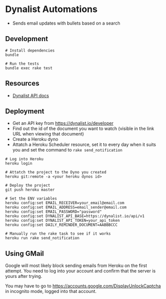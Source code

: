 # Dynalist Automations

- Sends email updates with bullets based on a search

## Development

```
# Install dependencies
bundle

# Run the tests
bundle exec rake test
```

## Resources

- [Dynalist API docs](https://apidocs.dynalist.io/)

## Deployment

- Get an API key from https://dynalist.io/developer
- Find out the id of the document you want to watch (visible in the link URL when viewing that document)
- Create a Heroku dyno
- Attatch a Heroku Scheduler resource, set it to every day when it suits you and set the command to `rake send_notification`

```
# Log into Heroku
heroku login

# Attatch the project to the Dyno you created
heroku git:remote -a <your heroku dynos id>

# Deploy the project
git push heroku master

# Set the ENV variables
heroku config:set EMAIL_RECEIVER=your_email@email.com
heroku config:set EMAIL_ADDRESS=email_sender@email.com
heroku config:set EMAIL_PASSWORD="password"
heroku config:set DYNALIST_API_BASE=https://dynalist.io/api/v1
heroku config:set DYNALIST_API_TOKEN=your_api_token
heroku config:set DAILY_REMINDER_DOCUMENT=AABBBCCC

# Manually run the rake task to see if it works
heroku run rake send_notification
```

## Using GMail

Google will most likely block sending emails from Heroku on the first attempt. You need to log into your account and confirm that the server is yours after trying.

You may have to go to https://accounts.google.com/DisplayUnlockCaptcha in incognito mode, logged into that account.
